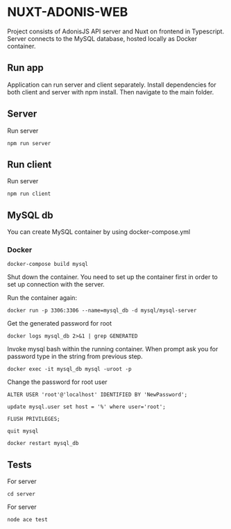 # NUXT-ADONIS-WEB
Project consists of AdonisJS API server and Nuxt on frontend in Typescript. Server connects to the MySQL database, hosted locally as Docker container. 

## Run app
Application can run server and client separately. Install dependencies for both client and server
with npm install. Then navigate to the main folder.

## Server
Run server
```
npm run server
```

## Run client
Run server
```
npm run client
```

## MySQL db
You can create MySQL container by using docker-compose.yml
### Docker
```
docker-compose build mysql
```

Shut down the container. You need to set up the container first in order to set up 
connection with the server.

Run the container again:
```
docker run -p 3306:3306 --name=mysql_db -d mysql/mysql-server
```   
Get the generated password for root
```
docker logs mysql_db 2>&1 | grep GENERATED
```
Invoke mysql bash within the running container. When prompt ask you for password
type in the string from previous step.
```
docker exec -it mysql_db mysql -uroot -p
```
Change the password for root user
```
ALTER USER 'root'@'localhost' IDENTIFIED BY 'NewPassword';
```
```
update mysql.user set host = '%' where user='root';
```
```
FLUSH PRIVILEGES;
```
```
quit mysql
```
```
docker restart mysql_db
```

## Tests

For server
```
cd server
```
For server
```
node ace test
```